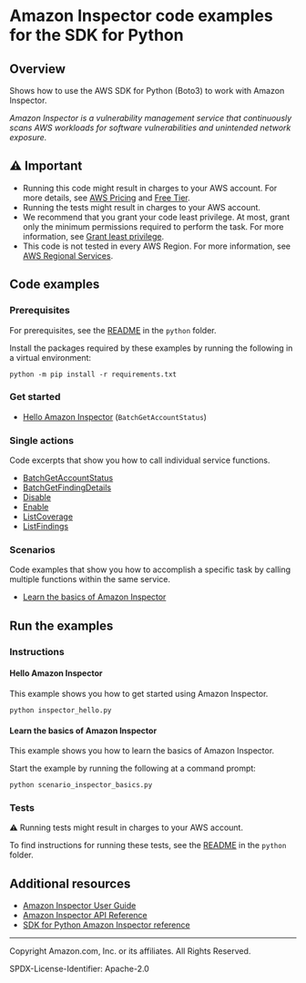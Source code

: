# Amazon Inspector code examples for the SDK for Python

## Overview

Shows how to use the AWS SDK for Python (Boto3) to work with Amazon Inspector.

<!--custom.overview.start-->
<!--custom.overview.end-->

_Amazon Inspector is a vulnerability management service that continuously scans AWS workloads for software vulnerabilities and unintended network exposure._

## ⚠ Important

* Running this code might result in charges to your AWS account. For more details, see [AWS Pricing](https://aws.amazon.com/pricing/) and [Free Tier](https://aws.amazon.com/free/).
* Running the tests might result in charges to your AWS account.
* We recommend that you grant your code least privilege. At most, grant only the minimum permissions required to perform the task. For more information, see [Grant least privilege](https://docs.aws.amazon.com/IAM/latest/UserGuide/best-practices.html#grant-least-privilege).
* This code is not tested in every AWS Region. For more information, see [AWS Regional Services](https://aws.amazon.com/about-aws/global-infrastructure/regional-product-services).

<!--custom.important.start-->
<!--custom.important.end-->

## Code examples

### Prerequisites

For prerequisites, see the [README](../../README.md#Prerequisites) in the `python` folder.

Install the packages required by these examples by running the following in a virtual environment:

```
python -m pip install -r requirements.txt
```

<!--custom.prerequisites.start-->
<!--custom.prerequisites.end-->

### Get started

- [Hello Amazon Inspector](inspector_hello.py#L15) (`BatchGetAccountStatus`)


### Single actions

Code excerpts that show you how to call individual service functions.

- [BatchGetAccountStatus](inspector_wrapper.py#L35)
- [BatchGetFindingDetails](inspector_wrapper.py#L125)
- [Disable](inspector_wrapper.py#L175)
- [Enable](inspector_wrapper.py#L25)
- [ListCoverage](inspector_wrapper.py#L145)
- [ListFindings](inspector_wrapper.py#L75)

### Scenarios

Code examples that show you how to accomplish a specific task by calling multiple
functions within the same service.

- [Learn the basics of Amazon Inspector](scenario_inspector_basics.py)


<!--custom.examples.start-->
<!--custom.examples.end-->

## Run the examples

### Instructions


<!--custom.instructions.start-->
<!--custom.instructions.end-->

#### Hello Amazon Inspector

This example shows you how to get started using Amazon Inspector.

```
python inspector_hello.py
```


#### Learn the basics of Amazon Inspector

This example shows you how to learn the basics of Amazon Inspector.


<!--custom.scenario_prereqs.inspector_Scenario.start-->
<!--custom.scenario_prereqs.inspector_Scenario.end-->

Start the example by running the following at a command prompt:

```
python scenario_inspector_basics.py
```


<!--custom.scenarios.inspector_Scenario.start-->
<!--custom.scenarios.inspector_Scenario.end-->

### Tests

⚠ Running tests might result in charges to your AWS account.


To find instructions for running these tests, see the [README](../../README.md#Tests)
in the `python` folder.



<!--custom.tests.start-->
<!--custom.tests.end-->

## Additional resources

- [Amazon Inspector User Guide](https://docs.aws.amazon.com/inspector/latest/user/)
- [Amazon Inspector API Reference](https://docs.aws.amazon.com/inspector/v2/APIReference/)
- [SDK for Python Amazon Inspector reference](https://boto3.amazonaws.com/v1/documentation/api/latest/reference/services/inspector2.html)

<!--custom.resources.start-->
<!--custom.resources.end-->

---

Copyright Amazon.com, Inc. or its affiliates. All Rights Reserved.

SPDX-License-Identifier: Apache-2.0